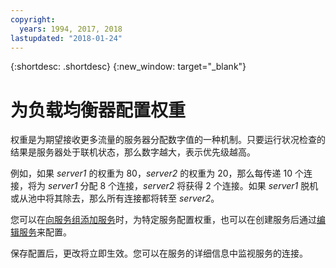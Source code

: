 ```yaml
---
copyright:
  years: 1994, 2017, 2018
lastupdated: "2018-01-24"
---
```


{:shortdesc: .shortdesc}
{:new_window: target="_blank"}

# 为负载均衡器配置权重

权重是为期望接收更多流量的服务器分配数字值的一种机制。只要运行状况检查的结果是服务器处于联机状态，那么数字越大，表示优先级越高。  

例如，如果 _server1_ 的权重为 80，_server2_ 的权重为 20，那么每传递 10 个连接，将为 _server1_ 分配 8 个连接，_server2_ 将获得 2 个连接。如果 _server1_ 脱机或从池中将其除去，那么所有连接都将转至 _server2_。

您可以在[向服务组添加服务](add-service-service-group.html)时，为特定服务配置权重，也可以在创建服务后通过[编辑服务](edit-service-load-balancer.html)来配置。

保存配置后，更改将立即生效。您可以在服务的详细信息中监视服务的连接。
